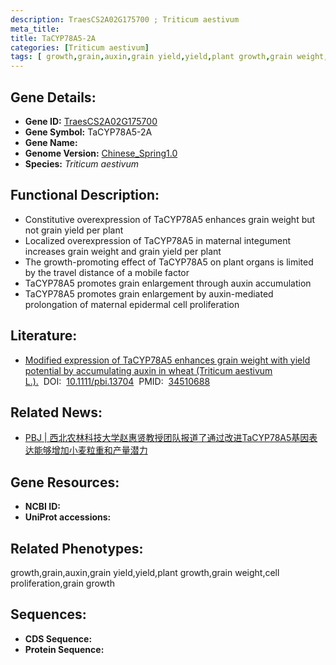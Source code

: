 ```yaml
---
description: TraesCS2A02G175700 ; Triticum aestivum
meta_title:
title: TaCYP78A5-2A
categories: [Triticum aestivum]
tags: [ growth,grain,auxin,grain yield,yield,plant growth,grain weight,cell proliferation,grain growth ]
---
```


## Gene Details:
- **Gene ID:**	[TraesCS2A02G175700]()
- **Gene Symbol:** TaCYP78A5-2A
- **Gene Name:** 
- **Genome Version:** [Chinese_Spring1.0]()
- **Species:** *Triticum aestivum*

## Functional Description:
   - Constitutive overexpression of TaCYP78A5 enhances grain weight but not grain yield per plant
   - Localized overexpression of TaCYP78A5 in maternal integument increases grain weight and grain yield per plant
   - The growth-promoting effect of TaCYP78A5 on plant organs is limited by the travel distance of a mobile factor
   - TaCYP78A5 promotes grain enlargement through auxin accumulation
   - TaCYP78A5 promotes grain enlargement by auxin-mediated prolongation of maternal epidermal cell proliferation

## Literature:
   - [Modified expression of TaCYP78A5 enhances grain weight with yield potential by accumulating auxin in wheat (Triticum aestivum L.).]( https://onlinelibrary.wiley.com/doi/10.1111/pbi.13704)&nbsp;&nbsp;DOI:&nbsp;&nbsp;[10.1111/pbi.13704](https://onlinelibrary.wiley.com/doi/10.1111/pbi.13704)&nbsp;&nbsp;PMID:&nbsp;&nbsp;[34510688](https://pubmed.ncbi.nlm.nih.gov/34510688/)

## Related News:
   - [PBJ | 西北农林科技大学赵惠贤教授团队报道了通过改进TaCYP78A5基因表达能够增加小麦粒重和产量潜力](https://mp.weixin.qq.com/s?__biz=Mzg3MDEwNDEyMg==&mid=2247517308&idx=1&sn=741f117c9a4dec44d5f7f9247b401d0b&chksm=ce902929f9e7a03f2bf4f460a7c51e98017d3d8f590027f9557636414e2b82fc35e59b3803b4&scene=27#wechat_redirect)

## Gene Resources:
- **NCBI ID:** [](https://www.ncbi.nlm.nih.gov/gene/?term=)
- **UniProt accessions:** [](https://www.uniprot.org/uniprotkb//entry)

## Related Phenotypes:
growth,grain,auxin,grain yield,yield,plant growth,grain weight,cell proliferation,grain growth

## Sequences:
- **CDS Sequence:**
- **Protein Sequence:**
